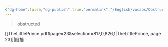 ```yaml
---
{"dg-home":false,"dg-publish":true,"permalink":"/English/vocabs/Obstruct/","dgPassFrontmatter":true}
---
```



> obstructed

[[TheLittlePrince.pdf#page=23&selection=817,0,826,1|TheLittlePrince, page 23]]|阻挡